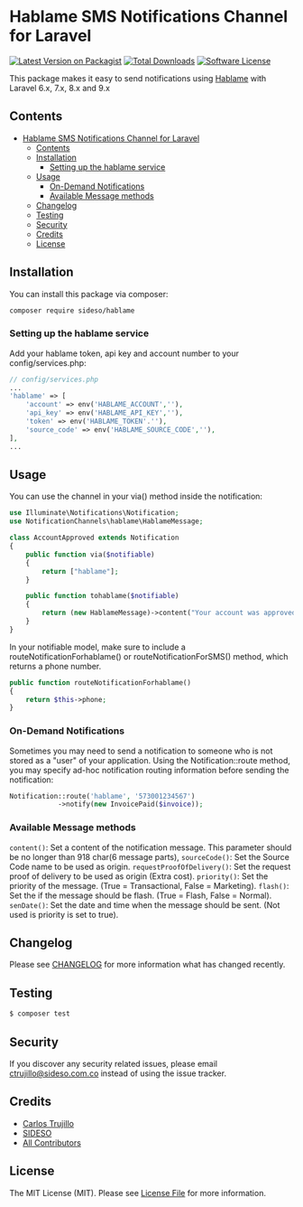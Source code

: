 # Hablame SMS Notifications Channel for Laravel

[![Latest Version on Packagist](https://img.shields.io/packagist/v/sideso/sms-hablame-notification-channel.svg?style=flat-square)](https://packagist.org/packages/sideso/sms-hablame-notification-channel)
[![Total Downloads](https://img.shields.io/packagist/dt/sideso/sms-hablame-notification-channel.svg?style=flat-square)](https://packagist.org/packages/sideso/sms-hablame-notification-channel)
[![Software License](https://img.shields.io/badge/license-MIT-brightgreen.svg?style=flat-square)](LICENSE.md)

This package makes it easy to send notifications using [Hablame](https://www.hablame.co) with Laravel 6.x, 7.x, 8.x and 9.x

## Contents

- [Hablame SMS Notifications Channel for Laravel](#hablame-sms-notifications-channel-for-laravel)
	- [Contents](#contents)
	- [Installation](#installation)
		- [Setting up the hablame service](#setting-up-the-hablame-service)
	- [Usage](#usage)
		- [On-Demand Notifications](#on-demand-notifications)
		- [Available Message methods](#available-message-methods)
	- [Changelog](#changelog)
	- [Testing](#testing)
	- [Security](#security)
	- [Credits](#credits)
	- [License](#license)


## Installation

You can install this package via composer:
``` bash
composer require sideso/hablame
```

### Setting up the hablame service

Add your hablame token, api key and account number to your config/services.php:

```php
// config/services.php
...
'hablame' => [
	'account' => env('HABLAME_ACCOUNT',''),
	'api_key' => env('HABLAME_API_KEY',''),
	'token' => env('HABLAME_TOKEN'.''),
	'source_code' => env('HABLAME_SOURCE_CODE',''),
],
...
```

## Usage

You can use the channel in your via() method inside the notification:

```php
use Illuminate\Notifications\Notification;
use NotificationChannels\hablame\HablameMessage;

class AccountApproved extends Notification
{
    public function via($notifiable)
    {
        return ["hablame"];
    }

    public function tohablame($notifiable)
    {
        return (new HablameMessage)->content("Your account was approved!");       
    }
}
```

In your notifiable model, make sure to include a routeNotificationForhablame() or routeNotificationForSMS()  method, which returns a phone number.

```php
public function routeNotificationForhablame()
{
    return $this->phone;
}
```
### On-Demand Notifications
Sometimes you may need to send a notification to someone who is not stored as a "user" of your application. Using the Notification::route method, you may specify ad-hoc notification routing information before sending the notification:

```php
Notification::route('hablame', '573001234567')                      
            ->notify(new InvoicePaid($invoice));
```
### Available Message methods

`content()`: Set a content of the notification message. This parameter should be no longer than 918 char(6 message parts),
`sourceCode()`: Set the Source Code name to be used as origin.
`requestProofOfDelivery()`: Set the request proof of delivery to be used as origin (Extra cost).
`priority()`: Set the priority of the message. (True = Transactional, False = Marketing).
`flash()`: Set the if the message should be flash. (True = Flash, False = Normal).
`senDate()`: Set the date and time when the message should be sent. (Not used is priority is set to true).

## Changelog

Please see [CHANGELOG](CHANGELOG.md) for more information what has changed recently.

## Testing

``` bash
$ composer test
```

## Security

If you discover any security related issues, please email ctrujillo@sideso.com.co instead of using the issue tracker.

## Credits

- [Carlos Trujillo](https://github.com/IGedeon)
- [SIDESO](https://github.com/SIDESO)
- [All Contributors](../../contributors)

## License

The MIT License (MIT). Please see [License File](LICENSE.md) for more information.